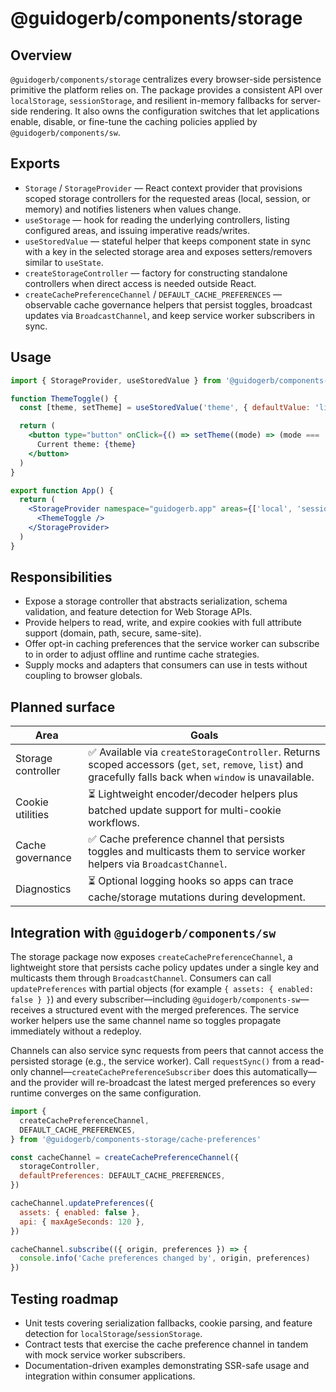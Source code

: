 # @guidogerb/components/storage

## Overview

`@guidogerb/components/storage` centralizes every browser-side persistence primitive the platform relies on. The package
provides a consistent API over `localStorage`, `sessionStorage`, and resilient in-memory fallbacks for server-side rendering.
It also owns the configuration switches that let applications enable, disable, or fine-tune the caching policies applied by
`@guidogerb/components/sw`.

## Exports

- `Storage` / `StorageProvider` — React context provider that provisions scoped storage controllers for the requested areas
  (local, session, or memory) and notifies listeners when values change.
- `useStorage` — hook for reading the underlying controllers, listing configured areas, and issuing imperative reads/writes.
- `useStoredValue` — stateful helper that keeps component state in sync with a key in the selected storage area and exposes
  setters/removers similar to `useState`.
- `createStorageController` — factory for constructing standalone controllers when direct access is needed outside React.
- `createCachePreferenceChannel` / `DEFAULT_CACHE_PREFERENCES` — observable cache governance helpers that persist toggles,
  broadcast updates via `BroadcastChannel`, and keep service worker subscribers in sync.

## Usage

```jsx
import { StorageProvider, useStoredValue } from '@guidogerb/components-storage'

function ThemeToggle() {
  const [theme, setTheme] = useStoredValue('theme', { defaultValue: 'light' })

  return (
    <button type="button" onClick={() => setTheme((mode) => (mode === 'light' ? 'dark' : 'light'))}>
      Current theme: {theme}
    </button>
  )
}

export function App() {
  return (
    <StorageProvider namespace="guidogerb.app" areas={['local', 'session']}>
      <ThemeToggle />
    </StorageProvider>
  )
}
```

## Responsibilities

- Expose a storage controller that abstracts serialization, schema validation, and feature detection for Web Storage APIs.
- Provide helpers to read, write, and expire cookies with full attribute support (domain, path, secure, same-site).
- Offer opt-in caching preferences that the service worker can subscribe to in order to adjust offline and runtime cache
  strategies.
- Supply mocks and adapters that consumers can use in tests without coupling to browser globals.

## Planned surface

| Area               | Goals                                                                                                                                                         |
| ------------------ | ------------------------------------------------------------------------------------------------------------------------------------------------------------- |
| Storage controller | ✅ Available via `createStorageController`. Returns scoped accessors (`get`, `set`, `remove`, `list`) and gracefully falls back when `window` is unavailable. |
| Cookie utilities   | ⏳ Lightweight encoder/decoder helpers plus batched update support for multi-cookie workflows.                                                                |
| Cache governance   | ✅ Cache preference channel that persists toggles and multicasts them to service worker helpers via `BroadcastChannel`.                                       |
| Diagnostics        | ⏳ Optional logging hooks so apps can trace cache/storage mutations during development.                                                                       |

## Integration with `@guidogerb/components/sw`

The storage package now exposes `createCachePreferenceChannel`, a lightweight store that persists cache policy updates under a
single key and multicasts them through `BroadcastChannel`. Consumers can call `updatePreferences` with partial objects (for
example `{ assets: { enabled: false } }`) and every subscriber—including `@guidogerb/components-sw`—receives a structured event
with the merged preferences. The service worker helpers use the same channel name so toggles propagate immediately without a
redeploy.

Channels can also service sync requests from peers that cannot access the persisted storage (e.g., the service worker). Call
`requestSync()` from a read-only channel—`createCachePreferenceSubscriber` does this automatically—and the provider will
re-broadcast the latest merged preferences so every runtime converges on the same configuration.

```js
import {
  createCachePreferenceChannel,
  DEFAULT_CACHE_PREFERENCES,
} from '@guidogerb/components-storage/cache-preferences'

const cacheChannel = createCachePreferenceChannel({
  storageController,
  defaultPreferences: DEFAULT_CACHE_PREFERENCES,
})

cacheChannel.updatePreferences({
  assets: { enabled: false },
  api: { maxAgeSeconds: 120 },
})

cacheChannel.subscribe(({ origin, preferences }) => {
  console.info('Cache preferences changed by', origin, preferences)
})
```

## Testing roadmap

- Unit tests covering serialization fallbacks, cookie parsing, and feature detection for `localStorage`/`sessionStorage`.
- Contract tests that exercise the cache preference channel in tandem with mock service worker subscribers.
- Documentation-driven examples demonstrating SSR-safe usage and integration within consumer applications.

